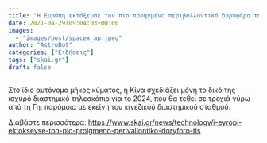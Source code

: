 ```yaml
---
title: "Η Ευρώπη εκτόξευσε τον πιο προηγμένο περιβαλλοντικό δορυφόρο της"
date: 2021-04-29T09:04:03+00:00
images:
  - "images/post/spacex_ap.jpeg"
author: "AstroBot"
categories: ["Ειδήσεις"]
tags: ["skai.gr"]
draft: false
---
```


Στο ίδιο αυτόνομο μήκος κύματος, η Κίνα σχεδιάζει μόνη το δικό της ισχυρό διαστημικό τηλεσκόπιο για το 2024, που θα τεθεί σε τροχιά γύρω από τη Γη, παρόμοια με εκείνη του κινεζικού διαστημικού σταθμού.

Διαβάστε περισσότερα: https://www.skai.gr/news/technology/i-eyropi-ektokseyse-ton-pio-proigmeno-perivallontiko-doryforo-tis
